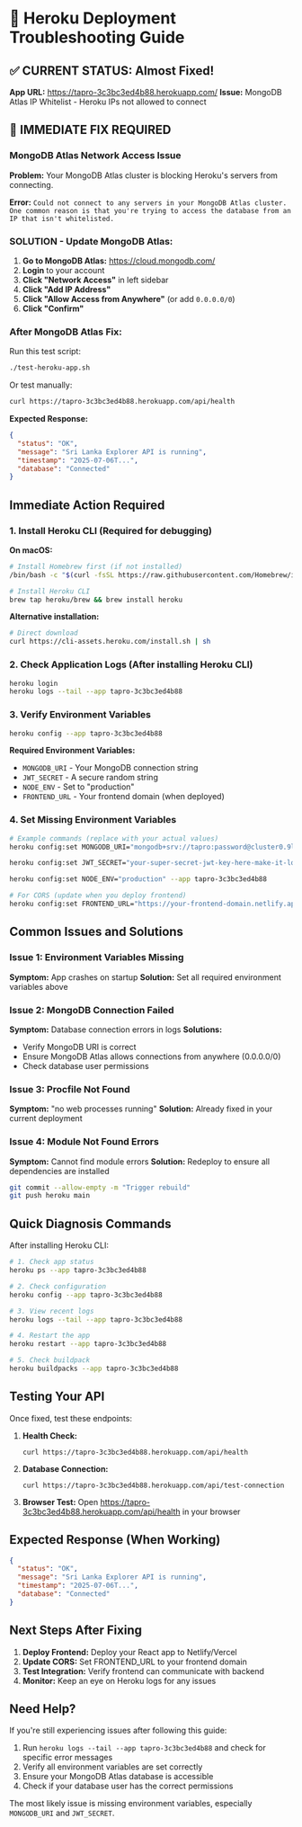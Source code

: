 # 🚨 Heroku Deployment Troubleshooting Guide

## ✅ CURRENT STATUS: Almost Fixed!

**App URL:** https://tapro-3c3bc3ed4b88.herokuapp.com/
**Issue:** MongoDB Atlas IP Whitelist - Heroku IPs not allowed to connect

## 🎯 IMMEDIATE FIX REQUIRED

### MongoDB Atlas Network Access Issue

**Problem:** Your MongoDB Atlas cluster is blocking Heroku's servers from connecting.

**Error:** `Could not connect to any servers in your MongoDB Atlas cluster. One common reason is that you're trying to access the database from an IP that isn't whitelisted.`

### **SOLUTION - Update MongoDB Atlas:**

1. **Go to MongoDB Atlas:** https://cloud.mongodb.com/
2. **Login** to your account
3. **Click "Network Access"** in left sidebar
4. **Click "Add IP Address"**
5. **Click "Allow Access from Anywhere"** (or add `0.0.0.0/0`)
6. **Click "Confirm"**

### **After MongoDB Atlas Fix:**

Run this test script:

```bash
./test-heroku-app.sh
```

Or test manually:

```bash
curl https://tapro-3c3bc3ed4b88.herokuapp.com/api/health
```

**Expected Response:**

```json
{
  "status": "OK",
  "message": "Sri Lanka Explorer API is running",
  "timestamp": "2025-07-06T...",
  "database": "Connected"
}
```

## Immediate Action Required

### 1. Install Heroku CLI (Required for debugging)

**On macOS:**

```bash
# Install Homebrew first (if not installed)
/bin/bash -c "$(curl -fsSL https://raw.githubusercontent.com/Homebrew/install/HEAD/install.sh)"

# Install Heroku CLI
brew tap heroku/brew && brew install heroku
```

**Alternative installation:**

```bash
# Direct download
curl https://cli-assets.heroku.com/install.sh | sh
```

### 2. Check Application Logs (After installing Heroku CLI)

```bash
heroku login
heroku logs --tail --app tapro-3c3bc3ed4b88
```

### 3. Verify Environment Variables

```bash
heroku config --app tapro-3c3bc3ed4b88
```

**Required Environment Variables:**

- `MONGODB_URI` - Your MongoDB connection string
- `JWT_SECRET` - A secure random string
- `NODE_ENV` - Set to "production"
- `FRONTEND_URL` - Your frontend domain (when deployed)

### 4. Set Missing Environment Variables

```bash
# Example commands (replace with your actual values)
heroku config:set MONGODB_URI="mongodb+srv://tapro:password@cluster0.9l8fn6a.mongodb.net/tapro?retryWrites=true&w=majority" --app tapro-3c3bc3ed4b88

heroku config:set JWT_SECRET="your-super-secret-jwt-key-here-make-it-long-and-random" --app tapro-3c3bc3ed4b88

heroku config:set NODE_ENV="production" --app tapro-3c3bc3ed4b88

# For CORS (update when you deploy frontend)
heroku config:set FRONTEND_URL="https://your-frontend-domain.netlify.app" --app tapro-3c3bc3ed4b88
```

## Common Issues and Solutions

### Issue 1: Environment Variables Missing

**Symptom:** App crashes on startup
**Solution:** Set all required environment variables above

### Issue 2: MongoDB Connection Failed

**Symptom:** Database connection errors in logs
**Solutions:**

- Verify MongoDB URI is correct
- Ensure MongoDB Atlas allows connections from anywhere (0.0.0.0/0)
- Check database user permissions

### Issue 3: Procfile Not Found

**Symptom:** "no web processes running"
**Solution:** Already fixed in your current deployment

### Issue 4: Module Not Found Errors

**Symptom:** Cannot find module errors
**Solution:** Redeploy to ensure all dependencies are installed

```bash
git commit --allow-empty -m "Trigger rebuild"
git push heroku main
```

## Quick Diagnosis Commands

After installing Heroku CLI:

```bash
# 1. Check app status
heroku ps --app tapro-3c3bc3ed4b88

# 2. Check configuration
heroku config --app tapro-3c3bc3ed4b88

# 3. View recent logs
heroku logs --tail --app tapro-3c3bc3ed4b88

# 4. Restart the app
heroku restart --app tapro-3c3bc3ed4b88

# 5. Check buildpack
heroku buildpacks --app tapro-3c3bc3ed4b88
```

## Testing Your API

Once fixed, test these endpoints:

1. **Health Check:**

   ```
   curl https://tapro-3c3bc3ed4b88.herokuapp.com/api/health
   ```

2. **Database Connection:**

   ```
   curl https://tapro-3c3bc3ed4b88.herokuapp.com/api/test-connection
   ```

3. **Browser Test:**
   Open https://tapro-3c3bc3ed4b88.herokuapp.com/api/health in your browser

## Expected Response (When Working)

```json
{
  "status": "OK",
  "message": "Sri Lanka Explorer API is running",
  "timestamp": "2025-07-06T...",
  "database": "Connected"
}
```

## Next Steps After Fixing

1. **Deploy Frontend:** Deploy your React app to Netlify/Vercel
2. **Update CORS:** Set FRONTEND_URL to your frontend domain
3. **Test Integration:** Verify frontend can communicate with backend
4. **Monitor:** Keep an eye on Heroku logs for any issues

## Need Help?

If you're still experiencing issues after following this guide:

1. Run `heroku logs --tail --app tapro-3c3bc3ed4b88` and check for specific error messages
2. Verify all environment variables are set correctly
3. Ensure your MongoDB Atlas database is accessible
4. Check if your database user has the correct permissions

The most likely issue is missing environment variables, especially `MONGODB_URI` and `JWT_SECRET`.
